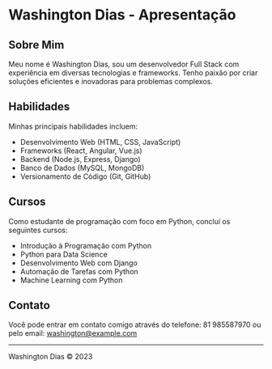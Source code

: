 # Washington Dias - Apresentação

## Sobre Mim

Meu nome é Washington Dias, sou um desenvolvedor Full Stack com experiência em diversas tecnologias e frameworks. Tenho paixão por criar soluções eficientes e inovadoras para problemas complexos.

## Habilidades

Minhas principais habilidades incluem:

- Desenvolvimento Web (HTML, CSS, JavaScript)
- Frameworks (React, Angular, Vue.js)
- Backend (Node.js, Express, Django)
- Banco de Dados (MySQL, MongoDB)
- Versionamento de Código (Git, GitHub)

## Cursos

Como estudante de programação com foco em Python, concluí os seguintes cursos:

- Introdução à Programação com Python
- Python para Data Science
- Desenvolvimento Web com Django
- Automação de Tarefas com Python
- Machine Learning com Python

## Contato

Você pode entrar em contato comigo através do telefone: 81 985587970 ou pelo email: washington@example.com

---

Washington Dias &copy; 2023